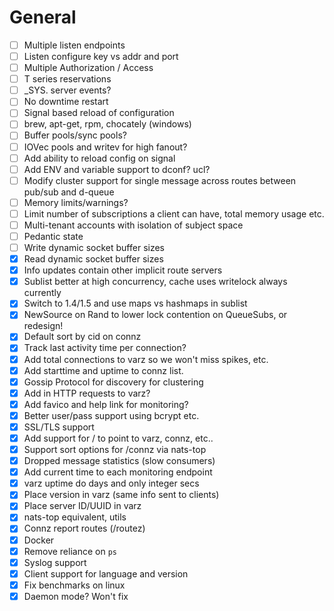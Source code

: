 
# General

- [ ] Multiple listen endpoints
- [ ] Listen configure key vs addr and port
- [ ] Multiple Authorization / Access
- [ ] T series reservations
- [ ] _SYS. server events?
- [ ] No downtime restart
- [ ] Signal based reload of configuration
- [ ] brew, apt-get, rpm, chocately (windows)
- [ ] Buffer pools/sync pools?
- [ ] IOVec pools and writev for high fanout?
- [ ] Add ability to reload config on signal
- [ ] Add ENV and variable support to dconf? ucl?
- [ ] Modify cluster support for single message across routes between pub/sub and d-queue
- [ ] Memory limits/warnings?
- [ ] Limit number of subscriptions a client can have, total memory usage etc.
- [ ] Multi-tenant accounts with isolation of subject space
- [ ] Pedantic state
- [ ] Write dynamic socket buffer sizes
- [X] Read dynamic socket buffer sizes
- [X] Info updates contain other implicit route servers
- [X] Sublist better at high concurrency, cache uses writelock always currently
- [X] Switch to 1.4/1.5 and use maps vs hashmaps in sublist
- [X] NewSource on Rand to lower lock contention on QueueSubs, or redesign!
- [X] Default sort by cid on connz
- [X] Track last activity time per connection?
- [X] Add total connections to varz so we won't miss spikes, etc.
- [X] Add starttime and uptime to connz list.
- [X] Gossip Protocol for discovery for clustering
- [X] Add in HTTP requests to varz?
- [X] Add favico and help link for monitoring?
- [X] Better user/pass support using bcrypt etc.
- [X] SSL/TLS support
- [X] Add support for / to point to varz, connz, etc..
- [X] Support sort options for /connz via nats-top
- [X] Dropped message statistics (slow consumers)
- [X] Add current time to each monitoring endpoint
- [X] varz uptime do days and only integer secs
- [X] Place version in varz (same info sent to clients)
- [X] Place server ID/UUID in varz
- [X] nats-top equivalent, utils
- [X] Connz report routes (/routez)
- [X] Docker
- [X] Remove reliance on `ps`
- [X] Syslog support
- [X] Client support for language and version
- [X] Fix benchmarks on linux
- [X] Daemon mode? Won't fix
